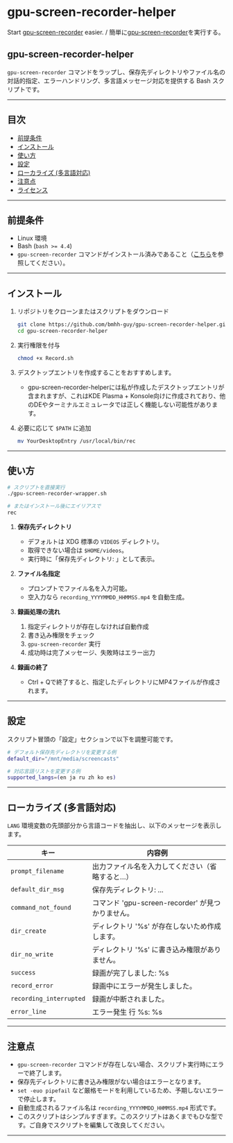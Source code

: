# gpu-screen-recorder-helper
Start [gpu-screen-recorder](https://git.dec05eba.com/gpu-screen-recorder/about/) easier. / 簡単に[gpu-screen-recorder](https://git.dec05eba.com/gpu-screen-recorder/about/)を実行する。

## gpu-screen-recorder-helper

`gpu-screen-recorder` コマンドをラップし、保存先ディレクトリやファイル名の対話的指定、エラーハンドリング、多言語メッセージ対応を提供する Bash スクリプトです。

---

## 目次

- [前提条件](#前提条件)  
- [インストール](#インストール)  
- [使い方](#使い方)  
- [設定](#設定)  
- [ローカライズ (多言語対応)](#ローカライズ-多言語対応)  
- [注意点](#注意点)  
- [ライセンス](#ライセンス)  

---

## 前提条件

- Linux 環境  
- Bash (`bash >= 4.4`)  
- `gpu-screen-recorder` コマンドがインストール済みであること（[こちら](https://git.dec05eba.com/gpu-screen-recorder/about/)を参照してください）。  

---

## インストール

1. リポジトリをクローンまたはスクリプトをダウンロード  
   ```bash
   git clone https://github.com/bmhh-guy/gpu-screen-recorder-helper.git
   cd gpu-screen-recorder-helper
   ```

2. 実行権限を付与  
   ```bash
   chmod +x Record.sh
   ```
3. デスクトップエントリを作成することをおすすめします。
   - gpu-screen-recorder-helperには私が作成したデスクトップエントリが含まれますが、これはKDE Plasma + Konsole向けに作成されており、他のDEやターミナルエミュレータでは正しく機能しない可能性があります。

5. 必要に応じて `$PATH` に追加  
   ```bash
   mv YourDesktopEntry /usr/local/bin/rec
   ```

---

## 使い方

```bash
# スクリプトを直接実行
./gpu-screen-recorder-wrapper.sh

# またはインストール後にエイリアスで
rec
```

1. **保存先ディレクトリ**  
   - デフォルトは XDG 標準の `VIDEOS` ディレクトリ。  
   - 取得できない場合は `$HOME/videos`。  
   - 実行時に「保存先ディレクトリ: 」として表示。

2. **ファイル名指定**  
   - プロンプトでファイル名を入力可能。  
   - 空入力なら `recording_YYYYMMDD_HHMMSS.mp4` を自動生成。

3. **録画処理の流れ**  
   1. 指定ディレクトリが存在しなければ自動作成  
   2. 書き込み権限をチェック  
   3. `gpu-screen-recorder` 実行  
   4. 成功時は完了メッセージ、失敗時はエラー出力

4. **録画の終了**
   - Ctrl + Qで終了すると、指定したディレクトリにMP4ファイルが作成されます。
---

## 設定

スクリプト冒頭の「設定」セクションで以下を調整可能です。

```bash
# デフォルト保存先ディレクトリを変更する例
default_dir="/mnt/media/screencasts"

# 対応言語リストを変更する例
supported_langs=(en ja ru zh ko es)
```

---

## ローカライズ (多言語対応)

`LANG` 環境変数の先頭部分から言語コードを抽出し、以下のメッセージを表示します。

| キー                       | 内容例                                           |
|----------------------------|--------------------------------------------------|
| `prompt_filename`          | 出力ファイル名を入力してください（省略すると…）  |
| `default_dir_msg`          | 保存先ディレクトリ: ...                          |
| `command_not_found`        | コマンド 'gpu-screen-recorder' が見つかりません。|
| `dir_create`               | ディレクトリ '%s' が存在しないため作成します。    |
| `dir_no_write`             | ディレクトリ '%s' に書き込み権限がありません。    |
| `success`                  | 録画が完了しました: %s                            |
| `record_error`             | 録画中にエラーが発生しました。                   |
| `recording_interrupted`    | 録画が中断されました。                           |
| `error_line`               | エラー発生 行 %s: %s                             |

---

## 注意点

- `gpu-screen-recorder` コマンドが存在しない場合、スクリプト実行時にエラーで終了します。  
- 保存先ディレクトリに書き込み権限がない場合はエラーとなります。  
- `set -euo pipefail` など厳格モードを利用しているため、予期しないエラーで停止します。  
- 自動生成されるファイル名は `recording_YYYYMMDD_HHMMSS.mp4` 形式です。
- このスクリプトはシンプルすぎます。このスクリプトはあくまでもひな型です。ご自身でスクリプトを編集して改良してください。

---
